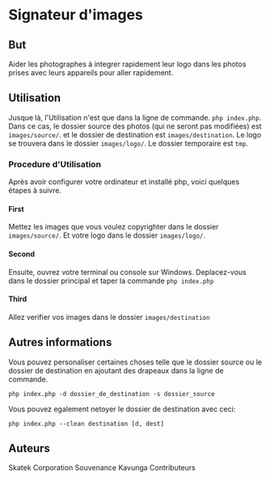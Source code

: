 # Signateur d'images

## But
Aider les photographes à integrer rapidement leur logo dans les photos prises avec leurs appareils pour aller rapidement.

## Utilisation
Jusque là, l'Utilisation n'est que dans la ligne de commande.
```php index.php```.
Dans ce cas, le dossier source des photos (qui ne seront pas modifiées) est ```images/source/```. et le dossier de destination est ```images/destination```. Le logo se trouvera dans le dossier ```images/logo/```.
Le dossier temporaire est ```tmp```.

### Procedure d'Utilisation
Après avoir configurer votre ordinateur et installé php, voici quelques étapes à suivre.
#### First
Mettez les images que vous voulez copyrighter dans le dossier ```images/source/```. Et votre logo dans le dossier ```images/logo/```.
#### Second
Ensuite, ouvrez votre terminal ou console sur Windows. Deplacez-vous dans le dossier principal et taper la commande ```php index.php```
#### Third
Allez verifier vos images dans le dossier ```images/destination```

## Autres informations
Vous pouvez personaliser certaines choses telle que le dossier source ou le dossier de destination en ajoutant des drapeaux dans la ligne de commande.
```
php index.php -d dossier_de_destination -s dossier_source
```
Vous pouvez egalement netoyer le dossier de destination avec ceci:
```
php index.php --clean destination [d, dest]
```

## Auteurs
Skatek Corporation
Souvenance Kavunga
Contributeurs
